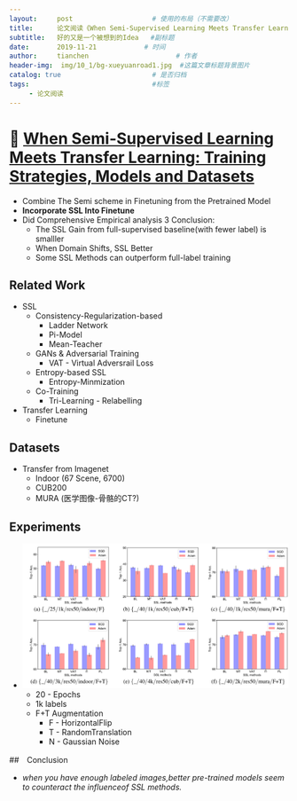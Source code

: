 ```yaml
---
layout:     post                    # 使用的布局（不需要改）
title:      论文阅读《When Semi-Supervised Learning Meets Transfer Learning》          # 标题 
subtitle:   好的又是一个被想到的Idea   #副标题
date:       2019-11-21            # 时间
author:     tianchen                      # 作者
header-img:  img/10_1/bg-xueyuanroad1.jpg  #这篇文章标题背景图片  
catalog: true                       # 是否归档
tags:                               #标签
     - 论文阅读
---
```


#  🌟 [When Semi-Supervised Learning Meets Transfer Learning: Training Strategies, Models and Datasets](https://arxiv.org/abs/1812.05313)

* Combine The Semi scheme in Finetuning from the Pretrained Model
* **Incorporate SSL Into Finetune**
* Did Comprehensive Empirical analysis 3 Conclusion:
    * The SSL Gain from full-supervised baseline(with fewer label) is smalller
    * When Domain Shifts, SSL Better
    * Some SSL Methods can outperform full-label training

## Related Work

* SSL
  * Consistency-Regularization-based
    * Ladder Network
    * Pi-Model
    * Mean-Teacher
  * GANs & Adversarial Training
    * VAT - Virtual Adversrail Loss
  * Entropy-based SSL
    * Entropy-Minmization
  * Co-Training
    * Tri-Learning - Relabelling
* Transfer Learning
  * Finetune 

## Datasets

* Transfer from Imagenet
  * Indoor (67 Scene, 6700)
  * CUB200
  * MURA (医学图像-骨骼的CT?)

## Experiments

* ![](https://github.com/A-suozhang/MyPicBed/raw/master/img/20191121141351.png)
  * 20 - Epochs
  * 1k labels
  * F+T Augmentation
    * F - HorizontalFlip
    * T - RandomTranslation
    * N - Gaussian Noise

##　Conclusion

* *when you have enough labeled images,better pre-trained models seem to counteract the influenceof SSL methods.*
